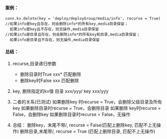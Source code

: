 <!--
author: hack0072008
head: http://www.etcunion.com/static/logo1_128x128.jpg
date: 2019-05-28
title: consul-API操作总结
tags: consul-API python
images: http://www.etcunion.com/static/logo1_128x128.jpg
category: consul
status: publish
summary: consul-API操作总结
-->



#### 案例：
    conn.kv.delete(key = 'deploy/deployGroup/media/info', recurse = True)
    //如果info是key且存在，则会删除info*的所有key,media目录保留；
      如果info是key且不存在，则无操作,media目录保留
    //如果info是目录且存在，则会删除info*的所有key和目录,media目录保留；
      如果info是目录且不存在，则无操作,media目录保留

#### 总结：
1. recurse,目录递归参数
   - 删除目录时True  xxx*  匹配删除
   - 删除key时False  xxx   匹配删除
      
2. key, 删除指定的kv值
      目录 xxx/yyy/
      key  xxx/yyy

3. 二者的关系(已测试)
    如果删除key 时recurse = True，会删除父级目录及所有key
    如果删除目录时recurse = True，会删除目录
    如果删除 key时recurse = False，会删除key
    如果删除目录时recurse = False，无操作
      
4. 总结：
    删除key，末尾不带/, recurse = False(匹配上删除key,  匹配不上无操作)
    删除目录,末尾带/,   recurse = True (匹配上删除目录, 匹配不上无操作)
    
    
    
    
